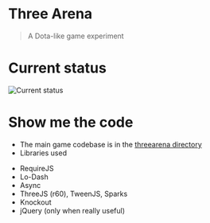 Three Arena
===

> A Dota-like game experiment

Current status
===
![Current status](https://raw.github.com/vincent/three-arena/master/app/images/screenshots/2013-09-09.png)


Show me the code
===

* The main game codebase is in the [threearena directory](app/scripts/threearena)
* Libraries used
 - RequireJS
 - Lo-Dash
 - Async
 - ThreeJS (r60), TweenJS, Sparks
 - Knockout
 - jQuery (only when really useful)
